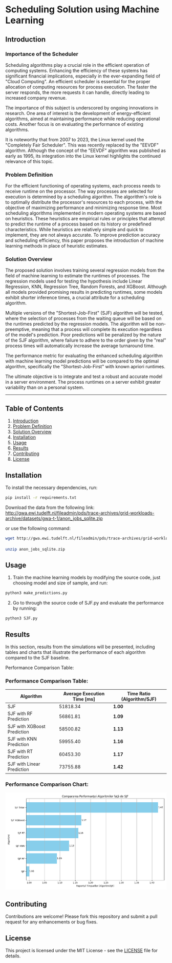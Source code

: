 # Scheduling Solution using Machine Learning

## Introduction

### Importance of the Scheduler

Scheduling algorithms play a crucial role in the efficient operation of computing systems. Enhancing the efficiency of these systems has significant financial implications, especially in the ever-expanding field of "Cloud Computing". An efficient scheduler is essential for the proper allocation of computing resources for process execution. The faster the server responds, the more requests it can handle, directly leading to increased company revenue.

The importance of this subject is underscored by ongoing innovations in research. One area of interest is the development of energy-efficient algorithms, aimed at maintaining performance while reducing operational costs. Another focus is on evaluating the performance of existing algorithms.

It is noteworthy that from 2007 to 2023, the Linux kernel used the "Completely Fair Scheduler". This was recently replaced by the "EEVDF" algorithm. Although the concept of the "EEVDF" algorithm was published as early as 1995, its integration into the Linux kernel highlights the continued relevance of this topic.

### Problem Definition

For the efficient functioning of operating systems, each process needs to receive runtime on the processor. The way processes are selected for execution is determined by a scheduling algorithm. The algorithm's role is to optimally distribute the processor's resources to each process, with the objective of maximizing performance and minimizing response time. Most scheduling algorithms implemented in modern operating systems are based on heuristics. These heuristics are empirical rules or principles that attempt to predict the runtime of a process based on its history or predefined characteristics. While heuristics are relatively simple and quick to implement, they are not always accurate. To improve prediction accuracy and scheduling efficiency, this paper proposes the introduction of machine learning methods in place of heuristic estimates.

### Solution Overview

The proposed solution involves training several regression models from the field of machine learning to estimate the runtimes of processes. The regression models used for testing the hypothesis include Linear Regression, KNN, Regression Tree, Random Forests, and XGBoost. Although all models provided promising results in predicting runtimes, some models exhibit shorter inference times, a crucial attribute for a scheduling algorithm.

Multiple versions of the "Shortest-Job-First" (SJF) algorithm will be tested, where the selection of processes from the waiting queue will be based on the runtimes predicted by the regression models. The algorithm will be non-preemptive, meaning that a process will complete its execution regardless of the model's prediction. Poor predictions will be penalized by the nature of the SJF algorithm, where failure to adhere to the order given by the "real" process times will automatically increase the average turnaround time.

The performance metric for evaluating the enhanced scheduling algorithm with machine learning model predictions will be compared to the optimal algorithm, specifically the "Shortest-Job-First" with known apriori runtimes.

The ultimate objective is to integrate and test a robust and accurate model in a server environment. The process runtimes on a server exhibit greater variability than on a personal system.

---

## Table of Contents

1. [Introduction](#introduction)
2. [Problem Definition](#problem-definition)
3. [Solution Overview](#solution-overview)
4. [Installation](#installation)
5. [Usage](#usage)
6. [Results](#results)
7. [Contributing](#contributing)
8. [License](#license)

## Installation

To install the necessary dependencies, run:

```bash
pip install -r requirements.txt
```

Download the data from the following link:
http://gwa.ewi.tudelft.nl/fileadmin/pds/trace-archives/grid-workloads-archive/datasets/gwa-t-1/anon_jobs_sqlite.zip

or use the following command:

```bash
wget http://gwa.ewi.tudelft.nl/fileadmin/pds/trace-archives/grid-workloads-archive/datasets/gwa-t-1/anon_jobs_sqlite.zip

unzip anon_jobs_sqlite.zip
```

## Usage

1. Train the machine learning models by modifying the source code, just choosing model and size of sample, and run:

```bash
python3 make_predictions.py
```

2. Go to through the source code of SJF.py and evaluate the performance by running:

```bash
python3 SJF.py
```

## Results

In this section, results from the simulations will be presented, including tables and charts that illustrate the performance of each algorithm compared to the SJF baseline.

Performance Comparison Table:

### Performance Comparison Table:

| Algorithm                | Average Execution Time [ms] | Time Ratio (Algorithm/SJF) |
|--------------------------|-----------------------------|----------------------------|
| SJF                      | 51818.34                    | **1.00**                   |
| SJF with RF Prediction   | 56861.81                    | **1.09**                   |
| SJF with XGBoost Prediction | 58500.82                | **1.13**                   |
| SJF with KNN Prediction  | 59955.40                    | **1.16**                   |
| SJF with RT Prediction   | 60453.30                    | **1.17**                   |
| SJF with Linear Prediction | 73755.88                 | **1.42**                   |


### Performance Comparison Chart:

![Performance Comparison Chart](./algorithms_comparison-10.png)

## Contributing

Contributions are welcome! Please fork this repository and submit a pull request for any enhancements or bug fixes.

## License

This project is licensed under the MIT License - see the [LICENSE](./LICENSE) file for details.